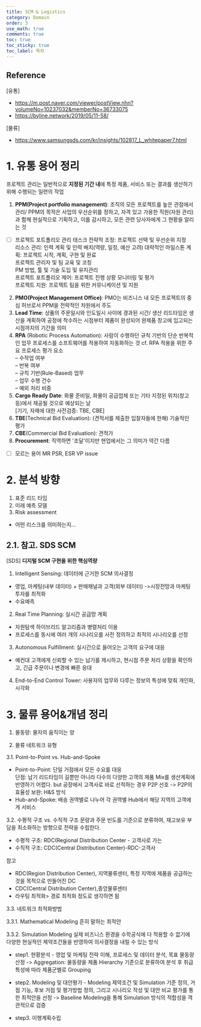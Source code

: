 ```yaml
---
title: SCM & Logistics
category: Domain
order: 3
use_math: true
comments: true
toc: true
toc_sticky: true
toc_label: 목차
---
```



## Reference 
[유통]
- https://m.post.naver.com/viewer/postView.nhn?volumeNo=10237032&memberNo=36733075
- https://byline.network/2019/05/11-58/

[물류]
- https://www.samsungsds.com/kr/insights/102817_L_whitepaper7.html


# 1. 유통 용어 정리
프로젝트 관리는 일반적으로 **지정된 기간 내**에 특정 제품, 서비스 또는 결과를 생산하기 위해 수행되는 일련의 작업

1. **PPM(Project portfolio management)**: 조직의 모든 프로젝트를 높은 관점에서 관리/ PPM의 목적은 사업의 우선순위를 정하고, 자격 있고 가용한 직원(자원 관리)과 함께 현실적으로 기획하고, 이를 감시하고, 모든 관련 당사자에게 그 현황을 알리는 것<br/>
 - [ ] 프로젝트 포트폴리오 관리 태스크
전략적 조정: 프로젝트 선택 및 우선순위 지정  
리소스 관리: 인력 계획 및 인력 배치(역량,  일정, 예산 고려)
대략적인 마일스톤 계획: 프로젝트 시작, 계획, 구현 및 완료  
프로젝트 관리자 및 팀 교육 및 코칭  
PM 방법, 툴 및 기술 도입 및 유지관리  
프로젝트 포트폴리오 제어: 프로젝트 진행 상황 모니터링 및 평가  
프로젝트 지원: 프로젝트 팀을 위한 커뮤니케이션 및 지원  

2. **PMO(Project Management Office)**: PMO는 비즈니스 내 모든 프로젝트의 중심 허브로서 PPM을 전략적인 차원에서 주도
3. **Lead Time**: 상품의 주문일시와 인도일시 사이에 경과된 시간/ 생산 리드타임은 생산을 계획하여 공정에 착수하는 시점부터 제품이 완성되어 완제품 창고에 입고되는 시점까지의 기간을 의미
4. **RPA** (Robotic Process Automation): 사람이 수행하던 규칙 기반의 단순 반복적인 업무 프로세스를 소프트웨어를 적용하여 자동화하는 것
cf. RPA 적용을 위한 주요 프로세스 평가 요소  
– 수작업 여부  
– 반복 여부  
– 규칙 기반(Rule-Based) 업무  
– 업무 수행 건수  
– 예외 처리 비중
5. **Cargo Ready Date**: 화물 준비일, 화물이 공급업체 또는 기타 지정된 위치(창고 등)에서 제공될 것으로 예상되는 날<br/>
[기기, 자재에 대한 사전검증: TBE, CBE]
7. **TBE**(Technical Bid Evaluation): (견적서를 제출한 입찰자들에 한해) 기술적인 평가
8. **CBE**(Commercial Bid Evaluation): 견적가
9. **Procurement**: 직역하면 '조달'이지만 현업에서는 그 의미가 약간 다름
 - [ ] 모르는 용어
MR
PSR, ESR
VP issue



# 2. 분석 방향
1. 표준 리드 타임
2. 미래 예측 모델
3. Risk assessment
- 어떤 리스크를 의미하는지...

## 2.1. 참고. SDS SCM
[SDS]
**디지털 SCM 구현을 위한 핵심역량**
1. Intelligent Sensing: 데이터에 근거한 SCM 의사결정
- 영업, 마케팅(내부 데이터) + 판매채널과 고객(외부 데이터) ->시장전망과 마케팅 투자를 최적화
- 수요예측
2. Real Time Planning: 실시간 공급망 계획
- 자원탐색 하이브리드 알고리즘과 병렬처리 이용
-  프로세스를 동시에 여러 개의 시나리오를 사전 정의하고 최적의 시나리오를 선정
3. Autonomous Fulfillment: 실시간으로 들어오는 고객의 요구에 대응
- 예컨대 고객에게 신뢰할 수 있는 납기를 제시하고, 현시점 주문 처리 상황을 확인하고, 긴급 주문이나 변경에 빠른 응대
4. End-to-End Control Tower: 사용자의 업무와 다루는 정보의 특성에 맞춰 개인화, 시각화

# 3. 물류 용어&개념 정리

1. 물동량: 물자의 움직이는 양

2. 물류 네트워크 유형

3.1. Point-to-Point vs. Hub-and-Spoke
- Point-to-Point: 단일 거점에서 모든 수요를 대응<br/> 
단점: 납기 리드타임이 길뿐만 아니라 다수의 다양한 고객의 제품 Mix를 생산계획에 반영하기 어렵다.
but 공장에서 고객사로 바로 선적하는 경우 P2P 선호
-> P2P의 효율성 보완: H&S  방식
- Hub-and-Spoke:  배송 권역별로 나누어 각 권역별 Hub에서 해당 지역의 고객에게 서비스

3.2.  수평적 구조 vs. 수직적 구조 
문량과 주문 빈도를 기준으로 분류하여, 재고보유 부담을 최소화하는 방향으로 전략을 수립한다. 
- 수평적 구조: RDC(Regional Distribution Center - 고객사로 가는
-  수직적 구조: CDC(Central Distribution Center)-RDC-고객사

참고
- RDC(Region Distribution Center), 지역물류센터, 특정 지역에 제품을 공급하는 것을 목적으로 만들어진 DC
- CDC(Central Distribution Center),중앙물류센터
- 라우팅 최적화> 경로 최적화 정도로 생각하면 됨

3.3. 네트워크 최적화방법

3.3.1. Mathematical Modeling
흔히 말하는 최적안

3.3.2. Simulation Modeling
실제 비즈니스 환경을 수학공식에 다 적용할 수 없기에 다양한 현실적인 제약조건들을 반영하여 의사결정을 내릴 수 있는 방식
- step1. 현황분석 - 영업 및 마케팅 전략 이해, 프로세스 및 데이터 분석, 목표 물동량 산정
-> Aggregation: 물동량을 제품 Hierarchy 기준으로 분류하여 분석 후 취급특성에 따라 제품군별로 Grouping


- step2. Modeling 및 대안평가 - Modeling 제약조건 및 Simulation 기준 정의, 거점 기능, 후보 거점 및 평가방법 정의, 그리고 시나리오 작성 및 대안 비교 평가를 통한 최적안을 선정
-> Baseline Modeling을 통해 Simulation 방식의 적합성을 객관적으로 검증

- step3. 이행계획수립








